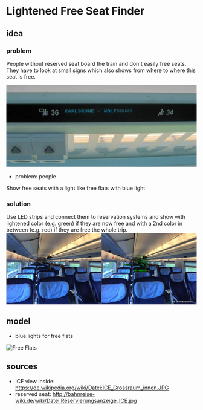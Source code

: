 # Lightened Free Seat Finder

## idea

### problem
People without reserved seat board the train and don't easily free seats. They have to look at small signs which also shows from where to where this seat is free.

![Problem](01_problem.jpg)



* problem: people 

Show free seats with a light like free flats with blue light


### solution
Use LED strips and connect them to reservation systems and show with lightened color (e.g. green) if they are now free and with a 2nd color in between (e.g. red) if they are free the whole trip.  
![Sample](01_sample.jpg)

## model
* blue lights for free flats

![Free Flats](https://media04.berliner-woche.de/article/2015/01/20/6/183176_L.jpg?1537258529)

## sources
* ICE view inside: https://de.wikipedia.org/wiki/Datei:ICE_Grossraum_innen.JPG
* reserved seat: http://bahnreise-wiki.de/wiki/Datei:Reservierungsanzeige_ICE.jpg

